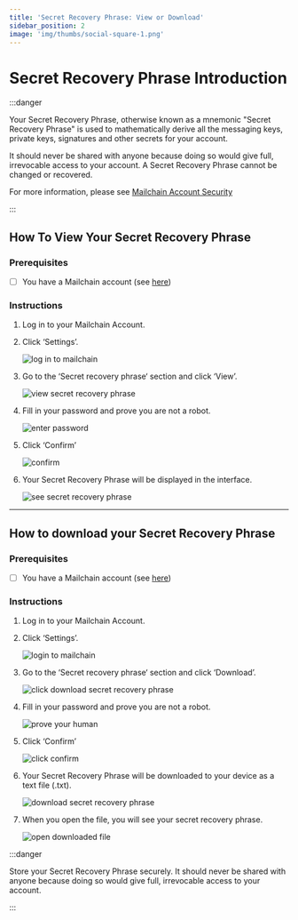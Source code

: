 ```yaml
---
title: 'Secret Recovery Phrase: View or Download'
sidebar_position: 2
image: 'img/thumbs/social-square-1.png'
---
```


# Secret Recovery Phrase Introduction

:::danger

Your Secret Recovery Phrase, otherwise known as a mnemonic "Secret Recovery Phrase" is used to mathematically derive all the messaging keys, private keys, signatures and other secrets for your account.

It should never be shared with anyone because doing so would give full, irrevocable access to your account. A Secret Recovery Phrase cannot be changed or recovered.

For more information, please see [Mailchain Account Security](/user/faqs#mailchain-account-security)

:::

## How To View Your Secret Recovery Phrase

### Prerequisites

-   [ ] You have a Mailchain account (see [here](/user/guides/getting-started/create-a-mailchain-account))

### Instructions

1. Log in to your Mailchain Account.
2. Click ‘Settings’.

    ![log in to mailchain](./img-secret-recovery-phrase/ens3_1.png)

3. Go to the ‘Secret recovery phrase‘ section and click ‘View’.

    ![view secret recovery phrase](./img-secret-recovery-phrase/ens3_2.png)

4. Fill in your password and prove you are not a robot.

    ![enter password](./img-secret-recovery-phrase/ens3_3.png)

5. Click ‘Confirm’

    ![confirm](./img-secret-recovery-phrase/ens3_4.png)

6. Your Secret Recovery Phrase will be displayed in the interface.

    ![see secret recovery phrase](./img-secret-recovery-phrase/ens3_5.png)

---

## How to download your Secret Recovery Phrase

### Prerequisites

-   [ ] You have a Mailchain account (see [here](/user/guides/getting-started/create-a-mailchain-account))

### Instructions

1. Log in to your Mailchain Account.
2. Click ‘Settings’.

    ![login to mailchain](./img-secret-recovery-phrase/ens3_1%201.png)

3. Go to the ‘Secret recovery phrase‘ section and click ‘Download’.

    ![click download secret recovery phrase](./img-secret-recovery-phrase/ens3_8.png)

4. Fill in your password and prove you are not a robot.

    ![prove your human](./img-secret-recovery-phrase/ens3_3.png)

5. Click ‘Confirm’

    ![click confirm](./img-secret-recovery-phrase/ens3_4.png)

6. Your Secret Recovery Phrase will be downloaded to your device as a text file (.txt).

    ![download secret recovery phrase](./img-secret-recovery-phrase/ens3_9.png)

7. When you open the file, you will see your secret recovery phrase.

    ![open downloaded file](./img-secret-recovery-phrase/ens3_10.png)

:::danger

Store your Secret Recovery Phrase securely. It should never be shared with anyone because doing so would give full, irrevocable access to your account.

:::
